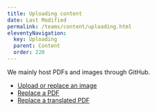 ```yaml
---
title: Uploading content
date: Last Modified 
permalink: /teams/content/uploading.html
eleventyNavigation:
  key: Uploading
  parent: Content
  order: 220
---
```


We mainly host PDFs and images through GitHub.

* [Upload or replace an image](https://cagov.github.io/covid19.ca.gov-site-eng-playbook/teams/content/upload-image.html)
* [Replace a PDF](https://cagov.github.io/covid19.ca.gov-site-eng-playbook/teams/content/replace-pdf.html)
* [Replace a translated PDF](https://cagov.github.io/covid19.ca.gov-site-eng-playbook/teams/content/replace-translated-pdf.html)

